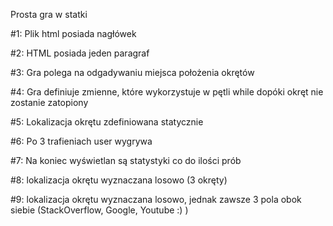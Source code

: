 Prosta gra w statki

#1: Plik html posiada nagłówek

#2: HTML posiada jeden paragraf

#3: Gra polega na odgadywaniu miejsca położenia okrętów

#4: Gra definiuje zmienne, które wykorzystuje w pętli while dopóki okręt nie zostanie zatopiony

#5: Lokalizacja okrętu zdefiniowana statycznie

#6: Po 3 trafieniach user wygrywa

#7: Na koniec wyświetlan są statystyki co do ilości prób

#8: lokalizacja okrętu wyznaczana losowo (3 okręty) 

#9: lokalizacja okrętu wyznaczana losowo, jednak zawsze 3 pola obok siebie (StackOverflow, Google, Youtube :) )